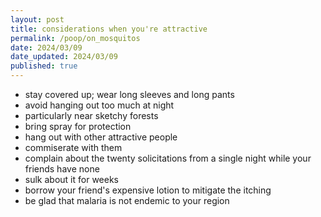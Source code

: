 ```yaml
---
layout: post
title: considerations when you're attractive
permalink: /poop/on_mosquitos
date: 2024/03/09
date_updated: 2024/03/09
published: true
---
```


- stay covered up; wear long sleeves and long pants
- avoid hanging out too much at night
- particularly near sketchy forests
- bring spray for protection
- hang out with other attractive people
- commiserate with them
- complain about the twenty solicitations from a single night while your friends have none
- sulk about it for weeks
- borrow your friend's expensive lotion to mitigate the itching
- be glad that malaria is not endemic to your region

